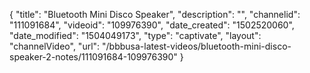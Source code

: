 {
    "title": "Bluetooth Mini Disco Speaker",
    "description": "",
    "channelid": "111091684",
    "videoid": "109976390",
    "date_created": "1502520060",
    "date_modified": "1504049173",
    "type": "captivate",
    "layout": "channelVideo",
    "url": "\/bbbusa-latest-videos\/bluetooth-mini-disco-speaker-2-notes\/111091684-109976390"
}
